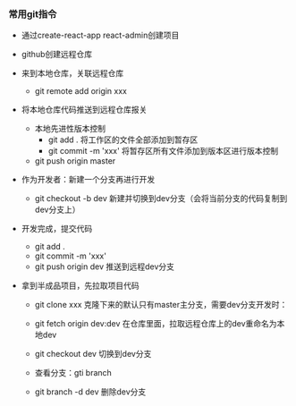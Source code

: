 ### 常用git指令

- 通过create-react-app  react-admin创建项目
- github创建远程仓库
- 来到本地仓库，关联远程仓库
  - git remote add origin xxx
- 将本地仓库代码推送到远程仓库报关
  - 本地先进性版本控制
    - git add . 将工作区的文件全部添加到暂存区
    - git commit -m 'xxx' 将暂存区所有文件添加到版本区进行版本控制
  - git push origin master
  
- 作为开发者：新建一个分支再进行开发
  - git checkout -b dev  新建并切换到dev分支（会将当前分支的代码复制到dev分支上）
- 开发完成，提交代码
  - git add .
  - git commit -m 'xxx'
  - git push origin dev  推送到远程dev分支
  
- 拿到半成品项目，先拉取项目代码
  - git clone xxx     克隆下来的默认只有master主分支，需要dev分支开发时：
  - git fetch origin dev:dev  在仓库里面，拉取远程仓库上的dev重命名为本地dev
  
  - git checkout dev  切换到dev分支
  - 查看分支：gti branch
  - git branch -d dev 删除dev分支
 

